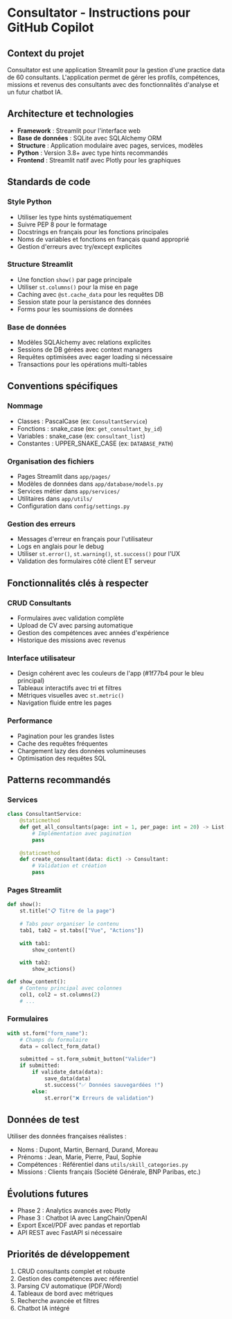 <!-- Use this file to provide workspace-specific custom instructions to Copilot. For more details, visit https://code.visualstudio.com/docs/copilot/copilot-customization#_use-a-githubcopilotinstructionsmd-file -->

# Consultator - Instructions pour GitHub Copilot

## Context du projet
Consultator est une application Streamlit pour la gestion d'une practice data de 60 consultants. L'application permet de gérer les profils, compétences, missions et revenus des consultants avec des fonctionnalités d'analyse et un futur chatbot IA.

## Architecture et technologies
- **Framework** : Streamlit pour l'interface web
- **Base de données** : SQLite avec SQLAlchemy ORM
- **Structure** : Application modulaire avec pages, services, modèles
- **Python** : Version 3.8+ avec type hints recommandés
- **Frontend** : Streamlit natif avec Plotly pour les graphiques

## Standards de code

### Style Python
- Utiliser les type hints systématiquement
- Suivre PEP 8 pour le formatage
- Docstrings en français pour les fonctions principales
- Noms de variables et fonctions en français quand approprié
- Gestion d'erreurs avec try/except explicites

### Structure Streamlit
- Une fonction `show()` par page principale
- Utiliser `st.columns()` pour la mise en page
- Caching avec `@st.cache_data` pour les requêtes DB
- Session state pour la persistance des données
- Forms pour les soumissions de données

### Base de données
- Modèles SQLAlchemy avec relations explicites
- Sessions de DB gérées avec context managers
- Requêtes optimisées avec eager loading si nécessaire
- Transactions pour les opérations multi-tables

## Conventions spécifiques

### Nommage
- Classes : PascalCase (ex: `ConsultantService`)
- Fonctions : snake_case (ex: `get_consultant_by_id`)
- Variables : snake_case (ex: `consultant_list`)
- Constantes : UPPER_SNAKE_CASE (ex: `DATABASE_PATH`)

### Organisation des fichiers
- Pages Streamlit dans `app/pages/`
- Modèles de données dans `app/database/models.py`
- Services métier dans `app/services/`
- Utilitaires dans `app/utils/`
- Configuration dans `config/settings.py`

### Gestion des erreurs
- Messages d'erreur en français pour l'utilisateur
- Logs en anglais pour le debug
- Utiliser `st.error()`, `st.warning()`, `st.success()` pour l'UX
- Validation des formulaires côté client ET serveur

## Fonctionnalités clés à respecter

### CRUD Consultants
- Formulaires avec validation complète
- Upload de CV avec parsing automatique
- Gestion des compétences avec années d'expérience
- Historique des missions avec revenus

### Interface utilisateur
- Design cohérent avec les couleurs de l'app (#1f77b4 pour le bleu principal)
- Tableaux interactifs avec tri et filtres
- Métriques visuelles avec `st.metric()`
- Navigation fluide entre les pages

### Performance
- Pagination pour les grandes listes
- Cache des requêtes fréquentes
- Chargement lazy des données volumineuses
- Optimisation des requêtes SQL

## Patterns recommandés

### Services
```python
class ConsultantService:
    @staticmethod
    def get_all_consultants(page: int = 1, per_page: int = 20) -> List[Consultant]:
        # Implémentation avec pagination
        pass
    
    @staticmethod
    def create_consultant(data: dict) -> Consultant:
        # Validation et création
        pass
```

### Pages Streamlit
```python
def show():
    st.title("📋 Titre de la page")
    
    # Tabs pour organiser le contenu
    tab1, tab2 = st.tabs(["Vue", "Actions"])
    
    with tab1:
        show_content()
    
    with tab2:
        show_actions()

def show_content():
    # Contenu principal avec colonnes
    col1, col2 = st.columns(2)
    # ...
```

### Formulaires
```python
with st.form("form_name"):
    # Champs du formulaire
    data = collect_form_data()
    
    submitted = st.form_submit_button("Valider")
    if submitted:
        if validate_data(data):
            save_data(data)
            st.success("✅ Données sauvegardées !")
        else:
            st.error("❌ Erreurs de validation")
```

## Données de test
Utiliser des données françaises réalistes :
- Noms : Dupont, Martin, Bernard, Durand, Moreau
- Prénoms : Jean, Marie, Pierre, Paul, Sophie
- Compétences : Référentiel dans `utils/skill_categories.py`
- Missions : Clients français (Société Générale, BNP Paribas, etc.)

## Évolutions futures
- Phase 2 : Analytics avancés avec Plotly
- Phase 3 : Chatbot IA avec LangChain/OpenAI
- Export Excel/PDF avec pandas et reportlab
- API REST avec FastAPI si nécessaire

## Priorités de développement
1. CRUD consultants complet et robuste
2. Gestion des compétences avec référentiel
3. Parsing CV automatique (PDF/Word)
4. Tableaux de bord avec métriques
5. Recherche avancée et filtres
6. Chatbot IA intégré
